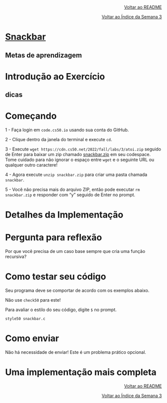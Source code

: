 <p align="right">
   <a href="https://patyfil.github.io/cs50-cc50-harvard/">Voltar ao README</a>
</p>
<p align="right">
   <a href="https://patyfil.github.io/cs50-cc50-harvard/3-Algoritmos.html">Voltar ao Índice da Semana 3</a>
</p>

# [Snackbar](https://cs50.harvard.edu/x/2023/problems/3/snackbar/)  

## Metas de aprendizagem  


# Introdução ao Exercício  



## dicas
 

# Começando  

1 - Faça login em `code.cs50.io` usando sua conta do GitHub.  

2 - Clique dentro da janela do terminal e execute `cd`.  

3 - Execute `wget https://cdn.cs50.net/2022/fall/labs/3/atoi.zip` seguido de Enter para baixar um zip chamado [snackbar.zip](https://patyfil.github.io/cs50-cc50-harvard/semana3/snackbar.zip) em seu codespace. Tome cuidado para não ignorar o espaço entre `wget` e o seguinte URL ou qualquer outro caractere!  

4 - Agora execute `unzip snackbar.zip` para criar uma pasta chamada `snackbar`.  

5 - Você não precisa mais do arquivo ZIP, então pode executar `rm snackbar.zip` e responder com “y” seguido de Enter no prompt.  

# Detalhes da Implementação  



# Pergunta para reflexão  

Por que você precisa de um caso base sempre que cria uma função recursiva?

# Como testar seu código  

Seu programa deve se comportar de acordo com os exemplos abaixo.


Não use `check50` para este!

Para avaliar o estilo do seu código, digite `$` no prompt.  

`style50 snackbar.c`  

# Como enviar  

Não há necessidade de enviar! Este é um problema prático opcional.

# Uma implementação mais completa  



<p align="right">
   <a href="https://patyfil.github.io/cs50-cc50-harvard/">Voltar ao README</a>
</p>
<p align="right">
   <a href="https://patyfil.github.io/cs50-cc50-harvard/3-Algoritmos.html">Voltar ao Índice da Semana 3</a>
</p>